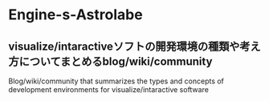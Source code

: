 # Engine-s-Astrolabe
visualize/intaractiveソフトの開発環境の種類や考え方についてまとめるblog/wiki/community
---
Blog/wiki/community that summarizes the types and concepts of development environments for visualize/intaractive software
